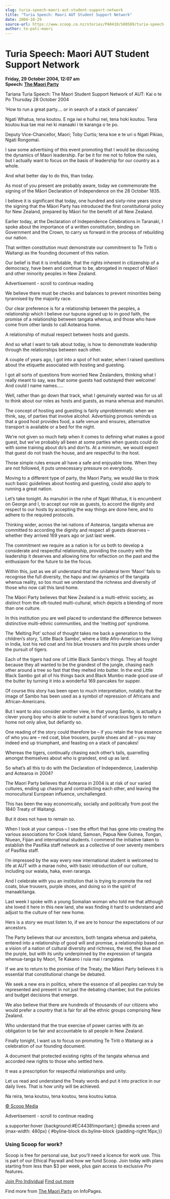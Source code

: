 ```yaml
---
slug: turia-speech-maori-aut-student-support-network
title: "Turia Speech: Maori AUT Student Support Network"
date: 2004-10-29
source-url: https://www.scoop.co.nz/stories/PA0410/S00509/turia-speech-maori-aut-student-support-network.htm
author: te-pati-maori
---
```

Turia Speech: Maori AUT Student Support Network
===============================================

**Friday, 29 October 2004, 12:07 am**  
**Speech: [The Maori Party](https://info.scoop.co.nz/The_Maori_Party)**

Tariana Turia Speech: The Maori Student Support Network of AUT: Kai o te Po Thursday 28 October 2004

‘How to run a great party…. or in search of a stack of pancakes’

Ngati Whatua, tena koutou. E nga iwi e huihui nei, tena hoki koutou. Tena koutou kua tae mai nei ki manaaki i te karanga o te po.

Deputy Vice-Chancellor, Maori; Toby Curtis; tena koe e te uri o Ngati Pikiao, Ngati Rongomai.

I saw some advertising of this event promoting that I would be discussing the dynamics of Maori leadership. Far be it for me not to follow the rules, but I actually want to focus on the basis of leadership for our country as a whole.

And what better day to do this, than today.

As most of you present are probably aware, today we commemorate the signing of the Māori Declaration of Independence on the 28 October 1835.

I believe it is significant that today, one hundred and sixty-nine years since the signing that the Māori Party has introduced the first constitutional policy for New Zealand, prepared by Māori for the benefit of all New Zealand.

Earlier today, at the Declaration of Independence Celebrations in Taranaki, I spoke about the importance of a written constitution, binding on Government and the Crown, to carry us forward in the process of rebuilding our nation.

That written constitution must demonstrate our commitment to Te Tiriti o Waitangi as the founding document of this nation.

Our belief is that it is irrefutable, that the rights inherent in citizenship of a democracy, have been and continue to be, abrogated in respect of Māori and other minority peoples in New Zealand.

Advertisement - scroll to continue reading





We believe there must be checks and balances to prevent minorities being tyrannised by the majority race.

Our clear preference is for a relationship between the peoples, a relationship which I believe our tupuna signed up to in good faith, the promise of a relationship between tangata whenua, and those who have come from other lands to call Aotearoa home.

A relationship of mutual respect between hosts and guests.

And so what I want to talk about today, is how to demonstrate leadership through the relationships between each other.

A couple of years ago, I got into a spot of hot water, when I raised questions about the etiquette associated with hosting and guesting.

I got all sorts of questions from worried New Zealanders, thinking what I really meant to say, was that some guests had outstayed their welcome! And could I name names…..

Well, rather than go down that track, what I genuinely wanted was for us all to think about our roles as hosts and guests, as mana whenua and manuhiri.

The concept of hosting and guesting is fairly unproblemmatic when we think, say, of parties that involve alcohol. Advertising promos reminds us that a good host provides food, a safe venue and ensures, alternative transport is available or a bed for the night.

We’re not given so much help when it comes to defining what makes a good guest, but we’ve probably all been at some parties when guests could do with some training about do’s and don’ts. At a minimum, we would expect that guest do not trash the house, and are respectful to the host.

Those simple rules ensure all have a safe and enjoyable time. When they are not followed, it puts unnecessary pressure on everybody.

Moving to a different type of party, the Maori Party, we would like to think such basic guidelines about hosting and guesting, could also apply to running a great nation.

Let’s take tonight. As manuhiri in the rohe of Ngati Whatua, it is encumbent on George and I, to accept our role as guests, to accord the dignity and respect to our hosts by accepting the way things are done here, and to adhere to the required protocols.

Thinking wider, across the iwi nations of Aotearoa, tangata whenua are committed to according the dignity and respect all guests deserves – whether they arrived 169 years ago or just last week.

The commitment we require as a nation is for us both to develop a considerate and respectful relationship, providing the country with the leadership it deserves and allowing time for reflection on the past and the enthusiasm for the future to be the focus.

Within this, just as we all understand that the unilateral term ‘Maori’ fails to recognise the full diversity, the hapu and iwi dynamics of the tangata whenua reality, so too must we understand the richness and diversity of those who now call this land home.

The Māori Party believes that New Zealand is a multi-ethnic society, as distinct from the oft-touted multi-cultural, which depicts a blending of more than one culture.

In this institution you are well placed to understand the difference between distinctive multi-ethnic communities, and the ‘melting pot’ syndrome.

The ‘Melting Pot’ school of thought takes me back a generation to the children’s story, ‘Little Black Sambo’, where a little Afro-American boy living in India, lost his red coat and his blue trousers and his purple shoes under the pursuit of tigers.

Each of the tigers had one of Little Black Sambo's things. They all fought because they all wanted to be the grandest of the jungle, chasing each other around a tree so fast that they melted into butter. In the end Little Black Sambo got all of his things back and Black Mumbo made good use of the butter by turning it into a wonderful 169 pancakes for supper.

Of course this story has been open to much interpretation, notably that the image of Sambo has been used as a symbol of repression of Africans and African-Americans.

But I want to also consider another view, in that young Sambo, is actually a clever young boy who is able to outwit a band of voracious tigers to return home not only alive, but defiantly so.

One reading of the story could therefore be – if you retain the true essence of who you are – red coat, blue trousers, purple shoes and all – you may indeed end up triumphant, and feasting on a stack of pancakes!

Whereas the tigers, continually chasing each other’s tails, quarrelling amongst themselves about who is grandest, end up as lard.

So what’s all this to do with the Declaration of Independence, Leadership and Aotearoa in 2004?

The Maori Party believes that Aotearoa in 2004 is at risk of our varied cultures, ending up chasing and contradicting each other, and leaving the monocultural European influence, unchallenged.

This has been the way economically, socially and politically from post the 1840 Treaty of Waitangi.

But it does not have to remain so.

When I look at your campus – I see the effort that has gone into creating the various associations for Cook Island, Samoan, Papua New Guinea, Tongan, Niuean, Fijian and international students. I commend the initiative taken to establish the Pasifika staff network as a collective of over seventy members of Pasifika staff.

I’m impressed by the way every new international student is welcomed to life at AUT with a marae noho, with basic introduction of our culture, including our waiata, haka, even raranga.

And I celebrate with you an institution that is trying to promote the red coats, blue trousers, purple shoes, and doing so in the spirit of manaakitanga.

Last week I spoke with a young Somalian woman who told me that although she loved it here in this new land, she was finding it hard to understand and adjust to the culture of her new home.

Hers is a story we must listen to, if we are to honour the expectations of our ancestors.

The Party believes that our ancestors, both tangata whenua and pakeha, entered into a relationship of good will and promise, a relationship based on a vision of a nation of cultural diversity and richness, the red, the blue and the purple, but with its unity underpinned by the expression of tangata whenua-tanga by Maori, Te Kakano i ruia mai i rangiatea.

If we are to return to the promise of the Treaty, the Māori Party believes it is essential that constitutional change be debated.

We seek a new era in politics, where the essence of all peoples can truly be represented and present in not just the debating chamber, but the policies and budget decisions that emerge.

We also believe that there are hundreds of thousands of our citizens who would prefer a country that is fair for all the ethnic groups comprising New Zealand.

Who understand that the true exercise of power carries with its an obligation to be fair and accountable to all people in New Zealand.

Finally tonight, I want us to focus on promoting Te Tiriti o Waitangi as a celebration of our founding document.

A document that protected existing rights of the tangata whenua and accorded new rights to those who settled here.

It was a prescription for respectful relationships and unity.

Let us read and understand the Treaty words and put it into practice in our daily lives. That is how unity will be achieved.

Na reira, tena koutou, tena koutou, tena koutou katoa.

[© Scoop Media](http://www.scoop.co.nz/about/terms.html)  

Advertisement - scroll to continue reading



a.supporter:hover {background:#EC4438!important;} @media screen and (max-width: 480px) { #byline-block div.byline-block {padding-right:16px;}}

### Using Scoop for work?

Scoop is free for personal use, but you’ll need a licence for work use. This is part of our Ethical Paywall and how we fund Scoop. Join today with plans starting from less than $3 per week, plus gain access to exclusive _Pro_ features.  
  
[Join Pro Individual](https://pro.scoop.co.nz/Individual/?from=ProIn24) [Find out more](https://pro.scoop.co.nz/using-scoop-for-work/?from=ProIn24)

Find more from [The Maori Party](https://info.scoop.co.nz/The_Maori_Party) on InfoPages.
